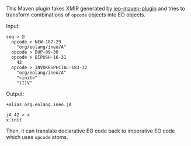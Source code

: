 This Maven plugin takes XMIR generated by [jeo-maven-plugin](https://github.com/objectionary/jeo-maven-plugin)
and tries to transform combinations of `opcode` objects into EO objects.

Input:

```
seq > @
  opcode > NEW-187-29
    "org/eolang/ineo/A"
  opcode > DUP-89-30
  opcode > BIPUSH-16-31
    42
  opcode > INVOKESPECIAL-183-32
    "org/eolang/ineo/A"
    "<init>"
    "(I)V"
```

Output:

```
+alias org.eolang.ineo.jA

jA 42 > x
x.init
```

Then, it can translate declarative EO code back to imperative EO code which 
uses `opcode` atoms.


